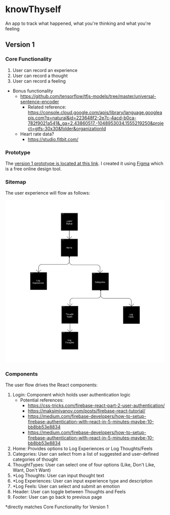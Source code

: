 # knowThyself
An app to track what happened, what you're thinking and what you're feeling

## Version 1

### Core Functionality

1. User can record an experience
2. User can record a thought
3. User can record a feeling

- Bonus functionality
    - https://github.com/tensorflow/tfjs-models/tree/master/universal-sentence-encoder
        - Related reference: https://console.cloud.google.com/apis/library/language.googleapis.com?q=natural&id=223648f2-2e7c-4acd-b0ca-782f9021a541&_ga=2.43860517.-1048953034.1555219250&project=gtfs-30x30&folder&organizationId
    - Heart rate data?
        - https://studio.fitbit.com/

### Prototype

The <a href="https://www.figma.com/file/Zx6bkN3eJ2IMBN1P6zxu311O/knowthyself?node-id=0%3A1">version 1 prototype is located at this link</a>. I created it using <a href="https://figma.com">Figma</a> which is a free online design tool.


### Sitemap


The user experience will flow as follows:

<img src="./Sitemap.png">

### Components

The user flow drives the React components:

1. Login: Component which holds user authentication logic
    - Potential references:
        - https://css-tricks.com/firebase-react-part-2-user-authentication/
        - https://maksimivanov.com/posts/firebase-react-tutorial/
        - https://medium.com/firebase-developers/how-to-setup-firebase-authentication-with-react-in-5-minutes-maybe-10-bb8bb53e8834
        - https://medium.com/firebase-developers/how-to-setup-firebase-authentication-with-react-in-5-minutes-maybe-10-bb8bb53e8834
2. Home: Provides options to Log Experiences or Log Thoughts/Feels
3. Categories: User can select from a list of suggested and user-defined categories of thought
4. ThoughtTypes: User can select one of four options (Like, Don't Like, Want, Don't Want)
5. *Log Thoughts: User can input thought text
6. *Log Experiences: User can input experience type and description
7. *Log Feels: User can select and submit an emotion
8. Header: User can toggle between Thoughts and Feels
9. Footer: User can go back to previous page

*directly matches Core Functionality for Version 1

